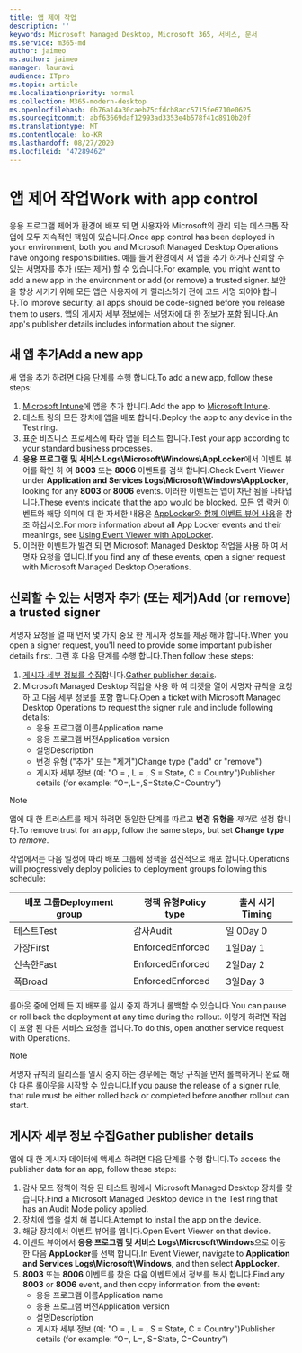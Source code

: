 ```yaml
---
title: 앱 제어 작업
description: ''
keywords: Microsoft Managed Desktop, Microsoft 365, 서비스, 문서
ms.service: m365-md
author: jaimeo
ms.author: jaimeo
manager: laurawi
audience: ITpro
ms.topic: article
ms.localizationpriority: normal
ms.collection: M365-modern-desktop
ms.openlocfilehash: 0b76a14a30caeb75cfdcb8acc5715fe6710e0625
ms.sourcegitcommit: abf63669daf12993ad3353e4b578f41c8910b20f
ms.translationtype: MT
ms.contentlocale: ko-KR
ms.lasthandoff: 08/27/2020
ms.locfileid: "47289462"
---
```

# <a name="work-with-app-control"></a><span data-ttu-id="84c64-103">앱 제어 작업</span><span class="sxs-lookup"><span data-stu-id="84c64-103">Work with app control</span></span>

<span data-ttu-id="84c64-104">응용 프로그램 제어가 환경에 배포 되 면 사용자와 Microsoft의 관리 되는 데스크톱 작업에 모두 지속적인 책임이 있습니다.</span><span class="sxs-lookup"><span data-stu-id="84c64-104">Once app control has been deployed in your environment, both you and Microsoft Managed Desktop Operations have ongoing responsibilities.</span></span> <span data-ttu-id="84c64-105">예를 들어 환경에서 새 앱을 추가 하거나 신뢰할 수 있는 서명자를 추가 (또는 제거) 할 수 있습니다.</span><span class="sxs-lookup"><span data-stu-id="84c64-105">For example, you might want to add a new app in the environment or add (or remove) a trusted signer.</span></span> <span data-ttu-id="84c64-106">보안을 향상 시키기 위해 모든 앱은 사용자에 게 릴리스하기 전에 코드 서명 되어야 합니다.</span><span class="sxs-lookup"><span data-stu-id="84c64-106">To improve security, all apps should be code-signed before you release them to users.</span></span> <span data-ttu-id="84c64-107">앱의 게시자 세부 정보에는 서명자에 대 한 정보가 포함 됩니다.</span><span class="sxs-lookup"><span data-stu-id="84c64-107">An app's publisher details includes information about the signer.</span></span>


## <a name="add-a-new-app"></a><span data-ttu-id="84c64-108">새 앱 추가</span><span class="sxs-lookup"><span data-stu-id="84c64-108">Add a new app</span></span>

<span data-ttu-id="84c64-109">새 앱을 추가 하려면 다음 단계를 수행 합니다.</span><span class="sxs-lookup"><span data-stu-id="84c64-109">To add a new app, follow these steps:</span></span>

1. <span data-ttu-id="84c64-110">[Microsoft Intune](https://docs.microsoft.com/mem/intune/apps/apps-win32-app-management)에 앱을 추가 합니다.</span><span class="sxs-lookup"><span data-stu-id="84c64-110">Add the app to [Microsoft Intune](https://docs.microsoft.com/mem/intune/apps/apps-win32-app-management).</span></span>
2. <span data-ttu-id="84c64-111">테스트 링의 모든 장치에 앱을 배포 합니다.</span><span class="sxs-lookup"><span data-stu-id="84c64-111">Deploy the app to any device in the Test ring.</span></span> 
3. <span data-ttu-id="84c64-112">표준 비즈니스 프로세스에 따라 앱을 테스트 합니다.</span><span class="sxs-lookup"><span data-stu-id="84c64-112">Test your app according to your standard business processes.</span></span> 
4. <span data-ttu-id="84c64-113">**응용 프로그램 및 서비스 Logs\Microsoft\Windows\AppLocker**에서 이벤트 뷰어를 확인 하 여 **8003** 또는 **8006** 이벤트를 검색 합니다.</span><span class="sxs-lookup"><span data-stu-id="84c64-113">Check Event Viewer under **Application and Services Logs\Microsoft\Windows\AppLocker**, looking for any **8003** or **8006** events.</span></span> <span data-ttu-id="84c64-114">이러한 이벤트는 앱이 차단 됨을 나타냅니다.</span><span class="sxs-lookup"><span data-stu-id="84c64-114">These events indicate that the app would be blocked.</span></span> <span data-ttu-id="84c64-115">모든 앱 락커 이벤트와 해당 의미에 대 한 자세한 내용은 [AppLocker와 함께 이벤트 뷰어 사용](https://docs.microsoft.com/windows/security/threat-protection/windows-defender-application-control/applocker/using-event-viewer-with-applocker)을 참조 하십시오.</span><span class="sxs-lookup"><span data-stu-id="84c64-115">For more information about all App Locker events and their meanings, see [Using Event Viewer with AppLocker](https://docs.microsoft.com/windows/security/threat-protection/windows-defender-application-control/applocker/using-event-viewer-with-applocker).</span></span>
5. <span data-ttu-id="84c64-116">이러한 이벤트가 발견 되 면 Microsoft Managed Desktop 작업을 사용 하 여 서명자 요청을 엽니다.</span><span class="sxs-lookup"><span data-stu-id="84c64-116">If you find any of these events, open a signer request with Microsoft Managed Desktop Operations.</span></span>

## <a name="add-or-remove-a-trusted-signer"></a><span data-ttu-id="84c64-117">신뢰할 수 있는 서명자 추가 (또는 제거)</span><span class="sxs-lookup"><span data-stu-id="84c64-117">Add (or remove) a trusted signer</span></span>

<span data-ttu-id="84c64-118">서명자 요청을 열 때 먼저 몇 가지 중요 한 게시자 정보를 제공 해야 합니다.</span><span class="sxs-lookup"><span data-stu-id="84c64-118">When you open a signer request, you'll need to provide some important publisher details first.</span></span> <span data-ttu-id="84c64-119">그런 후 다음 단계를 수행 합니다.</span><span class="sxs-lookup"><span data-stu-id="84c64-119">Then follow these steps:</span></span>

1. <span data-ttu-id="84c64-120">[게시자 세부 정보를 수집](#gather-publisher-details)합니다.</span><span class="sxs-lookup"><span data-stu-id="84c64-120">[Gather publisher details](#gather-publisher-details).</span></span>
2. <span data-ttu-id="84c64-121">Microsoft Managed Desktop 작업을 사용 하 여 티켓을 열어 서명자 규칙을 요청 하 고 다음 세부 정보를 포함 합니다.</span><span class="sxs-lookup"><span data-stu-id="84c64-121">Open a ticket with Microsoft Managed Desktop Operations to request the signer rule and include following details:</span></span>  
    - <span data-ttu-id="84c64-122">응용 프로그램 이름</span><span class="sxs-lookup"><span data-stu-id="84c64-122">Application name</span></span> 
    - <span data-ttu-id="84c64-123">응용 프로그램 버전</span><span class="sxs-lookup"><span data-stu-id="84c64-123">Application version</span></span> 
    - <span data-ttu-id="84c64-124">설명</span><span class="sxs-lookup"><span data-stu-id="84c64-124">Description</span></span> 
    - <span data-ttu-id="84c64-125">변경 유형 ("추가" 또는 "제거")</span><span class="sxs-lookup"><span data-stu-id="84c64-125">Change type ("add" or "remove")</span></span>  
    - <span data-ttu-id="84c64-126">게시자 세부 정보 (예: "O = <publisher name> , L = <location> , S = State, C = Country")</span><span class="sxs-lookup"><span data-stu-id="84c64-126">Publisher details (for example: “O=<publisher name>,L=<location>,S=State,C=Country”)</span></span> 

> [!NOTE]
> <span data-ttu-id="84c64-127">앱에 대 한 트러스트를 제거 하려면 동일한 단계를 따르고 **변경 유형을** *제거*로 설정 합니다.</span><span class="sxs-lookup"><span data-stu-id="84c64-127">To remove trust for an app, follow the same steps, but set **Change type** to *remove*.</span></span>

<span data-ttu-id="84c64-128">작업에서는 다음 일정에 따라 배포 그룹에 정책을 점진적으로 배포 합니다.</span><span class="sxs-lookup"><span data-stu-id="84c64-128">Operations will progressively deploy policies to deployment groups following this schedule:</span></span>


|<span data-ttu-id="84c64-129">배포 그룹</span><span class="sxs-lookup"><span data-stu-id="84c64-129">Deployment group</span></span>  |<span data-ttu-id="84c64-130">정책 유형</span><span class="sxs-lookup"><span data-stu-id="84c64-130">Policy type</span></span>  |<span data-ttu-id="84c64-131">출시 시기</span><span class="sxs-lookup"><span data-stu-id="84c64-131">Timing</span></span>  |
|---------|---------|---------|
|<span data-ttu-id="84c64-132">테스트</span><span class="sxs-lookup"><span data-stu-id="84c64-132">Test</span></span>     |  <span data-ttu-id="84c64-133">감사</span><span class="sxs-lookup"><span data-stu-id="84c64-133">Audit</span></span>       |  <span data-ttu-id="84c64-134">일 0</span><span class="sxs-lookup"><span data-stu-id="84c64-134">Day 0</span></span>       |
|<span data-ttu-id="84c64-135">가장</span><span class="sxs-lookup"><span data-stu-id="84c64-135">First</span></span>     | <span data-ttu-id="84c64-136">Enforced</span><span class="sxs-lookup"><span data-stu-id="84c64-136">Enforced</span></span>        | <span data-ttu-id="84c64-137">1일</span><span class="sxs-lookup"><span data-stu-id="84c64-137">Day 1</span></span>        |
|<span data-ttu-id="84c64-138">신속한</span><span class="sxs-lookup"><span data-stu-id="84c64-138">Fast</span></span>     | <span data-ttu-id="84c64-139">Enforced</span><span class="sxs-lookup"><span data-stu-id="84c64-139">Enforced</span></span>        |  <span data-ttu-id="84c64-140">2일</span><span class="sxs-lookup"><span data-stu-id="84c64-140">Day 2</span></span>       |
|<span data-ttu-id="84c64-141">폭</span><span class="sxs-lookup"><span data-stu-id="84c64-141">Broad</span></span>     | <span data-ttu-id="84c64-142">Enforced</span><span class="sxs-lookup"><span data-stu-id="84c64-142">Enforced</span></span>        |  <span data-ttu-id="84c64-143">3일</span><span class="sxs-lookup"><span data-stu-id="84c64-143">Day 3</span></span>       |


<span data-ttu-id="84c64-144">롤아웃 중에 언제 든 지 배포를 일시 중지 하거나 롤백할 수 있습니다.</span><span class="sxs-lookup"><span data-stu-id="84c64-144">You can pause or roll back the deployment at any time during the rollout.</span></span> <span data-ttu-id="84c64-145">이렇게 하려면 작업이 포함 된 다른 서비스 요청을 엽니다.</span><span class="sxs-lookup"><span data-stu-id="84c64-145">To do this, open another service request with Operations.</span></span>

> [!NOTE]
> <span data-ttu-id="84c64-146">서명자 규칙의 릴리스를 일시 중지 하는 경우에는 해당 규칙을 먼저 롤백하거나 완료 해야 다른 롤아웃을 시작할 수 있습니다.</span><span class="sxs-lookup"><span data-stu-id="84c64-146">If you pause the release of a signer rule, that rule must be either rolled back or completed before another rollout can start.</span></span>

## <a name="gather-publisher-details"></a><span data-ttu-id="84c64-147">게시자 세부 정보 수집</span><span class="sxs-lookup"><span data-stu-id="84c64-147">Gather publisher details</span></span>

<span data-ttu-id="84c64-148">앱에 대 한 게시자 데이터에 액세스 하려면 다음 단계를 수행 합니다.</span><span class="sxs-lookup"><span data-stu-id="84c64-148">To access the publisher data for an app, follow these steps:</span></span>

1. <span data-ttu-id="84c64-149">감사 모드 정책이 적용 된 테스트 링에서 Microsoft Managed Desktop 장치를 찾습니다.</span><span class="sxs-lookup"><span data-stu-id="84c64-149">Find a Microsoft Managed Desktop device in the Test ring that has an Audit Mode policy applied.</span></span> 
2. <span data-ttu-id="84c64-150">장치에 앱을 설치 해 봅니다.</span><span class="sxs-lookup"><span data-stu-id="84c64-150">Attempt to install the app on the device.</span></span>
3. <span data-ttu-id="84c64-151">해당 장치에서 이벤트 뷰어를 엽니다.</span><span class="sxs-lookup"><span data-stu-id="84c64-151">Open Event Viewer on that device.</span></span> 
4. <span data-ttu-id="84c64-152">이벤트 뷰어에서 **응용 프로그램 및 서비스 Logs\Microsoft\Windows**으로 이동한 다음 **AppLocker**를 선택 합니다.</span><span class="sxs-lookup"><span data-stu-id="84c64-152">In Event Viewer, navigate to **Application and Services Logs\Microsoft\Windows**, and then select **AppLocker**.</span></span> 
5. <span data-ttu-id="84c64-153">**8003** 또는 **8006** 이벤트를 찾은 다음 이벤트에서 정보를 복사 합니다.</span><span class="sxs-lookup"><span data-stu-id="84c64-153">Find any **8003** or **8006** event, and then copy information from the event:</span></span> 
    - <span data-ttu-id="84c64-154">응용 프로그램 이름</span><span class="sxs-lookup"><span data-stu-id="84c64-154">Application name</span></span> 
    - <span data-ttu-id="84c64-155">응용 프로그램 버전</span><span class="sxs-lookup"><span data-stu-id="84c64-155">Application version</span></span> 
    - <span data-ttu-id="84c64-156">설명</span><span class="sxs-lookup"><span data-stu-id="84c64-156">Description</span></span> 
    - <span data-ttu-id="84c64-157">게시자 세부 정보 (예: "O = <publisher name> , L = <location> , S = State, C = Country")</span><span class="sxs-lookup"><span data-stu-id="84c64-157">Publisher details (for example: “O=<publisher name>, L=<location>, S=State, C=Country”)</span></span> 
